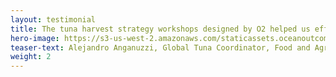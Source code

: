 ```yaml
---
layout: testimonial
title: The tuna harvest strategy workshops designed by O2 helped us effectively engage a hundred and fifty key tuna fisheries managers and representatives in Indian, Atlantic, and Pacific Ocean coastal states. The O2 team understands fisheries management and how to creatively communicate important principles to build improved understanding and decision making capacity.
hero-image: https://s3-us-west-2.amazonaws.com/staticassets.oceanoutcomes.org/embedded+photos/testimonials/unfao-testimonial.png
teaser-text: Alejandro Anganuzzi, Global Tuna Coordinator, Food and Agriculture Organization of the United Nations
weight: 2
---
```

